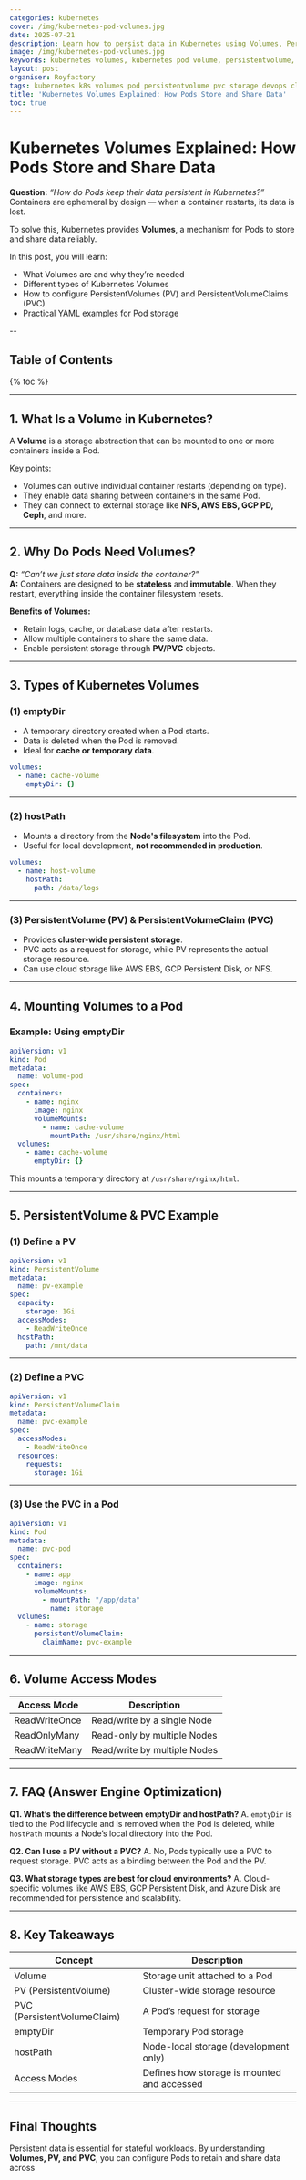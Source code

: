 ```yaml
---
categories: kubernetes
cover: /img/kubernetes-pod-volumes.jpg
date: 2025-07-21
description: Learn how to persist data in Kubernetes using Volumes, PersistentVolumes (PV), and PersistentVolumeClaims (PVC). This guide explains volume types, YAML examples, and best practices.
image: /img/kubernetes-pod-volumes.jpg
keywords: kubernetes volumes, kubernetes pod volume, persistentvolume, pvc, k8s storage, kubectl volume, pod storage, cloud-native storage
layout: post
organiser: Royfactory
tags: kubernetes k8s volumes pod persistentvolume pvc storage devops cloud
title: 'Kubernetes Volumes Explained: How Pods Store and Share Data'
toc: true
---
```


# Kubernetes Volumes Explained: How Pods Store and Share Data

**Question:** *“How do Pods keep their data persistent in Kubernetes?”*  
Containers are ephemeral by design — when a container restarts, its data is lost.  

To solve this, Kubernetes provides **Volumes**, a mechanism for Pods to store and share data reliably.

In this post, you will learn:

- What Volumes are and why they’re needed
- Different types of Kubernetes Volumes
- How to configure PersistentVolumes (PV) and PersistentVolumeClaims (PVC)
- Practical YAML examples for Pod storage

--
## Table of Contents

{% toc %}

---


## 1. What Is a Volume in Kubernetes?

A **Volume** is a storage abstraction that can be mounted to one or more containers inside a Pod.

Key points:

- Volumes can outlive individual container restarts (depending on type).
- They enable data sharing between containers in the same Pod.
- They can connect to external storage like **NFS, AWS EBS, GCP PD, Ceph**, and more.

---

## 2. Why Do Pods Need Volumes?

**Q:** *“Can’t we just store data inside the container?”*  
**A:** Containers are designed to be **stateless** and **immutable**. When they restart, everything inside the container filesystem resets.

**Benefits of Volumes:**
- Retain logs, cache, or database data after restarts.
- Allow multiple containers to share the same data.
- Enable persistent storage through **PV/PVC** objects.

---

## 3. Types of Kubernetes Volumes

### (1) emptyDir
- A temporary directory created when a Pod starts.
- Data is deleted when the Pod is removed.
- Ideal for **cache or temporary data**.

```yaml
volumes:
  - name: cache-volume
    emptyDir: {}
````

---

### (2) hostPath

* Mounts a directory from the **Node's filesystem** into the Pod.
* Useful for local development, **not recommended in production**.

```yaml
volumes:
  - name: host-volume
    hostPath:
      path: /data/logs
```

---

### (3) PersistentVolume (PV) & PersistentVolumeClaim (PVC)

* Provides **cluster-wide persistent storage**.
* PVC acts as a request for storage, while PV represents the actual storage resource.
* Can use cloud storage like AWS EBS, GCP Persistent Disk, or NFS.

---

## 4. Mounting Volumes to a Pod

### Example: Using emptyDir

```yaml
apiVersion: v1
kind: Pod
metadata:
  name: volume-pod
spec:
  containers:
    - name: nginx
      image: nginx
      volumeMounts:
        - name: cache-volume
          mountPath: /usr/share/nginx/html
  volumes:
    - name: cache-volume
      emptyDir: {}
```

This mounts a temporary directory at `/usr/share/nginx/html`.

---

## 5. PersistentVolume & PVC Example

### (1) Define a PV

```yaml
apiVersion: v1
kind: PersistentVolume
metadata:
  name: pv-example
spec:
  capacity:
    storage: 1Gi
  accessModes:
    - ReadWriteOnce
  hostPath:
    path: /mnt/data
```

---

### (2) Define a PVC

```yaml
apiVersion: v1
kind: PersistentVolumeClaim
metadata:
  name: pvc-example
spec:
  accessModes:
    - ReadWriteOnce
  resources:
    requests:
      storage: 1Gi
```

---

### (3) Use the PVC in a Pod

```yaml
apiVersion: v1
kind: Pod
metadata:
  name: pvc-pod
spec:
  containers:
    - name: app
      image: nginx
      volumeMounts:
        - mountPath: "/app/data"
          name: storage
  volumes:
    - name: storage
      persistentVolumeClaim:
        claimName: pvc-example
```

---

## 6. Volume Access Modes

| Access Mode   | Description                  |
| ------------- | ---------------------------- |
| ReadWriteOnce | Read/write by a single Node  |
| ReadOnlyMany  | Read-only by multiple Nodes  |
| ReadWriteMany | Read/write by multiple Nodes |

---

## 7. FAQ (Answer Engine Optimization)

**Q1. What’s the difference between emptyDir and hostPath?**
A. `emptyDir` is tied to the Pod lifecycle and is removed when the Pod is deleted, while `hostPath` mounts a Node’s local directory into the Pod.

**Q2. Can I use a PV without a PVC?**
A. No, Pods typically use a PVC to request storage. PVC acts as a binding between the Pod and the PV.

**Q3. What storage types are best for cloud environments?**
A. Cloud-specific volumes like AWS EBS, GCP Persistent Disk, and Azure Disk are recommended for persistence and scalability.

---

## 8. Key Takeaways

| Concept                     | Description                                 |
| --------------------------- | ------------------------------------------- |
| Volume                      | Storage unit attached to a Pod              |
| PV (PersistentVolume)       | Cluster-wide storage resource               |
| PVC (PersistentVolumeClaim) | A Pod’s request for storage                 |
| emptyDir                    | Temporary Pod storage                       |
| hostPath                    | Node-local storage (development only)       |
| Access Modes                | Defines how storage is mounted and accessed |

---

## Final Thoughts

Persistent data is essential for stateful workloads.
By understanding **Volumes, PV, and PVC**, you can configure Pods to retain and share data across 